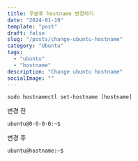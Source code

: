 ```yaml
---
title: 우분투 hostname 변경하기
date: "2024-01-19"
template: "post"
draft: false
slug: "/posts/change-ubuntu-hostname"
category: "Ubuntu"
tags:
  - "ubuntu"
  - "hostname"
description: "Change ubuntu hostname"
socialImage: ""
---
```



```commandline
sudo hostnamectl set-hostname [hostname]
```

변경 전
```commandline
ubuntu@0-0-0-0:~$
```

변경 후
```commandline
ubuntu@hostname:~$
```
